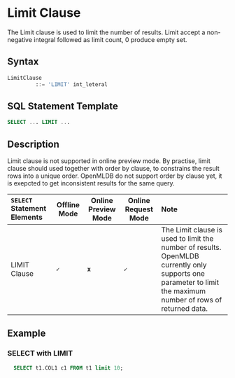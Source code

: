# Limit Clause

The Limit clause is used to limit the number of results. Limit accept a non-negative integral followed as limit count, 0 produce empty set.

## Syntax

```sql
LimitClause
         ::= 'LIMIT' int_leteral
```

## SQL Statement Template

```SQL
SELECT ... LIMIT ...
```

## Description

Limit clause is not supported in online preview mode. By practise, limit clause should used together with order by clause, to constrains the result rows into a unique order. OpenMLDB do not support order by clause yet, it is exepcted to get inconsistent results for the same query.

| `SELECT` Statement Elements                                | Offline Mode | Online Preview Mode | Online Request Mode | Note                                                                                                                                                          |
|:-----------------------------------------------------------|--------------|---------------------|---------------------|:--------------------------------------------------------------------------------------------------------------------------------------------------------------|
| LIMIT Clause                | **``✓``**    | **``x``**           | **``✓``**           | The Limit clause is used to limit the number of results. OpenMLDB currently only supports one parameter to limit the maximum number of rows of returned data. |


## Example

### SELECT with LIMIT

```SQL
  SELECT t1.COL1 c1 FROM t1 limit 10;
```

